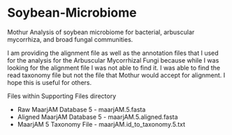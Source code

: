 # Soybean-Microbiome
Mothur Analysis of soybean microbiome for bacterial, arbuscular mycorrhiza, and broad fungal communities.

I am providing the alignment file as well as the annotation files that I used for the analysis for the Arbuscular Mycorrhizal Fungi because while I was looking for the alignment file I was not able to find it. I was able to find the read taxonomy file but not the file that Mothur would accept for alignment. I hope this is useful for others.

Files within Supporting Files directory

+ Raw MaarjAM Database 5 -      maarjAM.5.fasta
+ Aligned MaarjAM Database 5 -  maarjAM.5.aligned.fasta
+ MaarjAM 5 Taxonomy File -     maarjAM.id_to_taxonomy.5.txt
